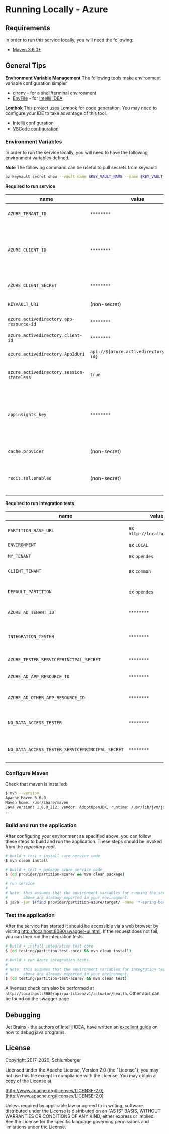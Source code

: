 # Running Locally - Azure
## Requirements

In order to run this service locally, you will need the following:

- [Maven 3.6.0+](https://maven.apache.org/download.cgi)

## General Tips

**Environment Variable Management**
The following tools make environment variable configuration simpler
 - [direnv](https://direnv.net/) - for a shell/terminal environment
 - [EnvFile](https://plugins.jetbrains.com/plugin/7861-envfile) - for [Intellij IDEA](https://www.jetbrains.com/idea/)

**Lombok**
This project uses [Lombok](https://projectlombok.org/) for code generation. You may need to configure your IDE to take advantage of this tool.
 - [Intellij configuration](https://projectlombok.org/setup/intellij)
 - [VSCode configuration](https://projectlombok.org/setup/vscode)
 
### Environment Variables

In order to run the service locally, you will need to have the following environment variables defined.

**Note** The following command can be useful to pull secrets from keyvault:
```bash
az keyvault secret show --vault-name $KEY_VAULT_NAME --name $KEY_VAULT_SECRET_NAME --query value -otsv
```

**Required to run service**

| name | value | description | sensitive? | source |
| ---  | ---   | ---         | ---        | ---    |
| `AZURE_TENANT_ID` | `********` | AD tenant to authenticate users from | yes | keyvault secret: `$KEYVAULT_URI/secrets/app-dev-sp-tenant-id` |
| `AZURE_CLIENT_ID` | `********` | Identity to run the service locally. This enables access to Azure resources. You only need this if running locally | yes | keyvault secret: `$KEYVAULT_URI/secrets/app-dev-sp-username` |
| `AZURE_CLIENT_SECRET` | `********` | Secret for `$AZURE_CLIENT_ID` | yes | keyvault secret: `$KEYVAULT_URI/secrets/app-dev-sp-password` |
| `KEYVAULT_URI` | (non-secret) | KeyVault URI | no | variable `AZURE_KEYVAULT_URI` from GitLab variable group `Azure Target Env - {{env}}` |
| `azure.activedirectory.app-resource-id` | `********` | AAD client application ID | yes | output of infrastructure deployment |
| `azure.activedirectory.client-id` | `********` | AAD client application ID | yes | keyvault secret: `$KEYVAULT_URI/secrets/aad-client-id` |
| `azure.activedirectory.AppIdUri` | `api://${azure.activedirectory.client-id}` | URI for AAD Application | no | -- |
| `azure.activedirectory.session-stateless` | `true` | Flag run in stateless mode (needed by AAD dependency) | no | -- |
| `appinsights_key` | `********` | Application Insights Instrumentation Key, required to hook AppInsights with Partition application | yes | keyvault secret: `$KEYVAULT_URI/secrets/appinsights-key` |
| `cache.provider` | (non-secret) | Cache to be used (can use `vm` for local testing) | no | - |
| `redis.ssl.enabled` | (non-secret) | `true` if connecting to redis cache with SSL enabled, `false` otherwise | no | -

**Required to run integration tests**

| name | value | description | sensitive? | source |
| ---  | ---   | ---         | ---        | ---    |
| `PARTITION_BASE_URL` | ex `http://localhost:8080/` | The host where the service is running. NO CONTEXT! | no | -- |
| `ENVIRONMENT` | ex `LOCAL` | The environment name | no | LOCAL/HOSTED |
| `MY_TENANT` | ex `opendes` | OSDU tenant used for testing | no | -- |
| `CLIENT_TENANT` | ex `common` | Client tenant used for testing | no | -- |
| `DEFAULT_PARTITION` | ex `opendes` | Default Tenant Name used bypasses Data Preperation and Teardown of tests | no | -- |
| `AZURE_AD_TENANT_ID` | `********` | AD tenant to authenticate users from | yes | -- |
| `INTEGRATION_TESTER` | `********` | System identity to assume for API calls. Note: this user must have entitlements configured already | no | -- |
| `AZURE_TESTER_SERVICEPRINCIPAL_SECRET` | `********` | Secret for `$INTEGRATION_TESTER` | yes | -- |
| `AZURE_AD_APP_RESOURCE_ID` | `********` | AAD client application ID | yes | output of infrastructure deployment |
| `AZURE_AD_OTHER_APP_RESOURCE_ID` | `********` | AAD client application ID for another application | yes | -- |
| `NO_DATA_ACCESS_TESTER` | `********` | Service principal ID of a service principal without entitlements | yes | `aad-no-data-access-tester-client-id` secret from keyvault |
| `NO_DATA_ACCESS_TESTER_SERVICEPRINCIPAL_SECRET` | `********` | Secret for `$NO_DATA_ACCESS_TESTER` | yes | `aad-no-data-access-tester-secret` secret from keyvault |



### Configure Maven

Check that maven is installed:
```bash
$ mvn --version
Apache Maven 3.6.0
Maven home: /usr/share/maven
Java version: 1.8.0_212, vendor: AdoptOpenJDK, runtime: /usr/lib/jvm/jdk8u212-b04/jre
...
```


### Build and run the application

After configuring your environment as specified above, you can follow these steps to build and run the application. These steps should be invoked from the *repository root.*

```bash
# build + test + install core service code
$ mvn clean install

# build + test + package azure service code
$ (cd provider/partition-azure/ && mvn clean package)

# run service
#
# Note: this assumes that the environment variables for running the service as outlined
#       above are already exported in your environment.
$ java -jar $(find provider/partition-azure/target/ -name '*-spring-boot.jar')
```


### Test the application

After the service has started it should be accessible via a web browser by visiting [http://localhost:8080/swagger-ui.html](http://localhost:8080/swagger-ui.html). If the request does not fail, you can then run the integration tests.

```bash
# build + install integration test core
$ (cd testing/partition-test-core/ && mvn clean install)

# build + run Azure integration tests.
#
# Note: this assumes that the environment variables for integration tests as outlined
#       above are already exported in your environment.
$ (cd testing/partition-test-azure/ && mvn clean test)
```

A liveness check can also be performed at `http://localhost:8080/api/partition/v1/actuator/health`. Other apis can be found on the swagger page

## Debugging

Jet Brains - the authors of Intellij IDEA, have written an [excellent guide](https://www.jetbrains.com/help/idea/debugging-your-first-java-application.html) on how to debug java programs.

## License
Copyright 2017-2020, Schlumberger

Licensed under the Apache License, Version 2.0 (the "License");
you may not use this file except in compliance with the License.
You may obtain a copy of the License at

[http://www.apache.org/licenses/LICENSE-2.0](http://www.apache.org/licenses/LICENSE-2.0)

Unless required by applicable law or agreed to in writing, software
distributed under the License is distributed on an "AS IS" BASIS,
WITHOUT WARRANTIES OR CONDITIONS OF ANY KIND, either express or implied.
See the License for the specific language governing permissions and
limitations under the License.